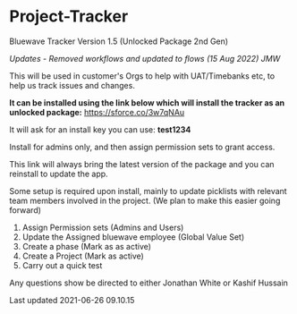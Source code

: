 # Project-Tracker

Bluewave Tracker Version 1.5 (Unlocked Package 2nd Gen)

_Updates - Removed workflows and updated to flows (15 Aug 2022) JMW_

This will be used in customer's Orgs to help with UAT/Timebanks etc, to help us track issues and changes.

**It can be installed using the link below which will install the tracker as an unlocked package:**
https://sforce.co/3w7qNAu

It will ask for an install key you can use: **test1234**

Install for admins only, and then assign permission sets to grant access.

This link will always bring the latest version of the package and you can reinstall to update the app.

Some setup is required upon install, mainly to update picklists with relevant team members involved in the project. (We plan to make this easier going forward)

1. Assign Permission sets (Admins and Users)
2. Update the Assigned bluewave employee (Global Value Set)
3. Create a phase (Mark as as active)
4. Create a Project (Mark as active)
5. Carry out a quick test

Any questions show be directed to either Jonathan White or Kashif Hussain

Last updated 2021-06-26 09.10.15
